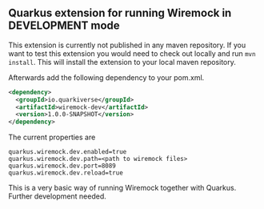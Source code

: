## Quarkus extension for running Wiremock in DEVELOPMENT mode

This extension is currently not published in any maven repository.
If you want to test this extension you would need to check out locally and run ``mvn install``. This will install the extension to your local maven repository.

Afterwards add the following dependency to your pom.xml.  
```xml
<dependency>
  <groupId>io.quarkiverse</groupId>
  <artifactId>wiremock-dev</artifactId>
  <version>1.0.0-SNAPSHOT</version>
</dependency>
```

The current properties are
```properties
quarkus.wiremock.dev.enabled=true
quarkus.wiremock.dev.path=<path to wiremock files>
quarkus.wiremock.dev.port=8089
quarkus.wiremock.dev.reload=true
```

This is a very basic way of running Wiremock together with Quarkus. 
Further development needed.
